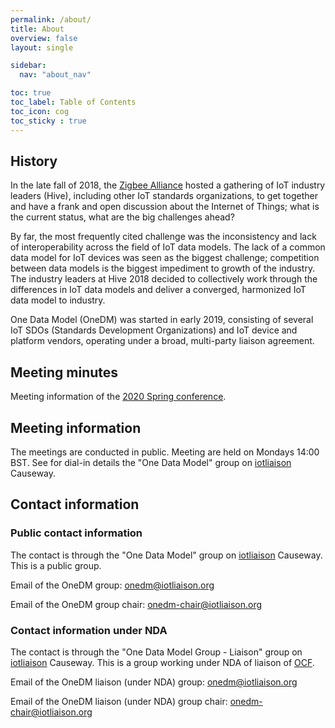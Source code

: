 ```yaml
---
permalink: /about/
title: About
overview: false
layout: single

sidebar:
  nav: "about_nav"

toc: true
toc_label: Table of Contents
toc_icon: cog
toc_sticky : true
---
```


## History

In the late fall of 2018, the [Zigbee Alliance][] hosted a gathering of IoT industry leaders (Hive), including other IoT standards organizations, to get together and have a frank and open discussion about the Internet of Things; what is the current status, what are the big challenges ahead?

By far, the most frequently cited challenge was the inconsistency and lack of interoperability across the field of IoT data models. The lack of a common data model for IoT devices was seen as the biggest challenge; competition between data models is the biggest impediment to growth of the industry. The industry leaders at Hive 2018 decided to collectively work through the differences in IoT data models and deliver a converged, harmonized IoT data model to industry.

One Data Model (OneDM) was started in early 2019, consisting of several IoT SDOs (Standards Development Organizations) and IoT device and platform vendors, operating under a broad, multi-party liaison agreement.

## Meeting minutes

Meeting information of the [2020 Spring conference][].

## Meeting information

The meetings are conducted in public.
Meeting are held on Mondays 14:00 BST.
See for dial-in details the "One Data Model" group on [iotliaison][] Causeway.

## Contact information

### Public contact information

The contact is through the "One Data Model" group on [iotliaison][] Causeway.
This is a public group.

Email of the OneDM group: [onedm@iotliaison.org](mailto:onedm@iotliaison.org)

Email of the OneDM group chair: [onedm-chair@iotliaison.org](mailto:onedm-chair@iotliaison.org)

### Contact information under NDA

The contact is through the "One Data Model Group - Liaison" group on [iotliaison][] Causeway.
This is a group working under NDA of liaison of [OCF][].

Email of the OneDM liaison (under NDA) group: [onedm@iotliaison.org](mailto:onedm-liaison@iotliaison.org)

Email of the OneDM liaison (under NDA) group chair: [onedm-chair@iotliaison.org](mailto:onedm-liaison-chair@iotliaison.org)

<!--  LocalWords:  affordances namespace schemas SDF SDOs ZigBee SDO
 -->
[2020 Spring conference]: https://github.com/one-data-model/Conference2020
[iotliaison]: https://iotliaison.org/
[Zigbee Alliance]: https://zigbeealliance.org/
[OCF]: https://openconnectivity.org/